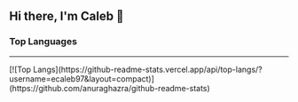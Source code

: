 ## Hi there, I'm Caleb 👋


### Top Languages
<hr />
[![Top Langs](https://github-readme-stats.vercel.app/api/top-langs/?username=ecaleb97&layout=compact)](https://github.com/anuraghazra/github-readme-stats)
